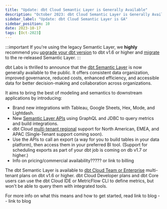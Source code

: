 ```yaml
---
title: "Update: dbt Cloud Semantic Layer is Generally Available"
description: "October 2023: dbt Cloud Semantic Layer is Generally Available for all users"
sidebar_label: "Update: dbt Cloud Semantic Layer is GA"
sidebar_position: 10
date: 2023-10-17
tags: [Oct-2023]
---
```


:::important
If you're using the legacy Semantic Layer, we **highly** recommend you [upgrade your dbt version](/docs/dbt-versions/upgrade-core-in-cloud) to dbt v1.6 or higher and [migrate](/guides/migration/sl-migration) to the re-released Semantic Layer.
:::

dbt Labs is thrilled to announce that the [dbt Semantic Layer](/docs/use-dbt-semantic-layer/dbt-sl) is now generally available to the public. It offers consistent data organization, improved governance, reduced costs, enhanced efficiency, and accessible data for better decision-making and collaboration across organizations.

It aims to bring the best of modeling and semantics to downstream applications by introducing:

- Brand new integrations with Tableau, Google Sheets, Hex, Mode, and Lightdash.
- New [Semantic Layer APIs](/docs/dbt-cloud-apis/sl-api-overview) using GraphQL and JDBC to query metrics and build integrations.
- dbt Cloud [multi-tenant regional](/docs/cloud/about-cloud/regions-ip-addresses) support for North American, EMEA, and APAC (Single-Tenant support coming soon).
- Use the APIs to call an export (a way for you to build tables in your data platform), then access them in your preferred BI tool. (Support for scheduling exports as part of your dbt job is coming on db v1.7 or higher.)
- Info on pricing/commercial availability????? or link to billing

The dbt Semantic Layer is available to [dbt Cloud Team or Enterprise](https://www.getdbt.com/) multi-tenant plans on dbt v1.6 or higher. dbt Cloud Developer plans and dbt Core users can use the dbt Cloud IDE or MetricFlow CLI to define metrics, but won't be able to query them with integrated tools.


<Lightbox src="/img/docs/dbt-cloud/semantic-layer/sl-architecture.jpg" width="75%" title="The universal dbt Semantic Layer connecting to integration tools."/>


For more info on what this means and how to get started, read link to blog -- link to blog

